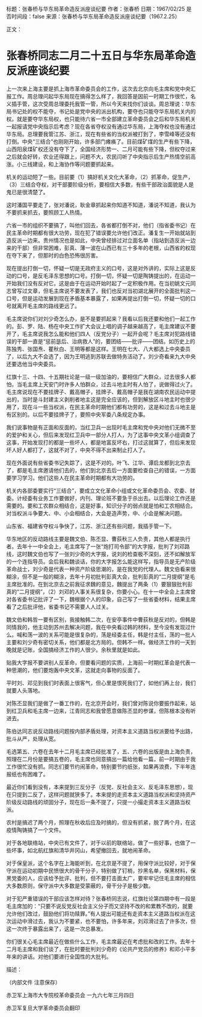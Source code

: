 标题：张春桥与华东局革命造反派座谈纪要
作者：张春桥
日期：1967/02/25
是否时间段：false
来源：张春桥与华东局革命造反派座谈纪要（1967.2.25）

正文：

# 张春桥同志二月二十五日与华东局革命造反派座谈纪要

上一次来上海主要是抓上海市革命委员会的工作，这次去北京向毛主席和党中央汇报工作。周总理问起华东局现在搞得怎么样了，我回答是因前一时期工作很忙，名义插手管，这次受周总理委托我管一管，所以今天来找你们谈谈。周总理说：华东局书记处的权不能夺，书记处是党中央的派出机构，要夺也只能夺华东局机关内的权。就是要夺华东局权，也只能待六省一市全部建立革命委员会之后和华东局机关一起报请党中央指示后考虑？现在各省夺权没有通过华东局，上海夺权也没有通过华东局。总理要我管江苏、浙江，现在有些省的当权派被打到了，李雪峰等还没有打倒。中央“三结合”也刚刚开始，许多部门瘫痪了。目前煤矿煤的生产有些下降，山西阳泉煤矿权还没有夺下了，全国经济形势一、二月可能有些下降，但权夺过来之后就会好转，农业还得跟上，问题不大，农民闫听了中央指示后生产热情空前高涨。小三线建设，和上海协作等问题要抓起来。

机关的运动短了一些。目前要（1）搞好机关文化大革命，（2）抓革命，促生产，（3）三结合夺权，对干部要阶级分析，要相信大多数，有些干部政治面貌是人是鬼已是很清楚了。

这时潘国平要走了，张对潘说，耿金章抓起来你知道不知道，潘说不知道，我认为不要抓来抓去，要照顾工人热情。

六省一市的组织不要搞了，叫他们回去，各省都打倒不对，他们（指省委书记）在民主革命时期都有很大功劳，现在犯了错误要允许他们改正。潘复生一开始就站到造反派一边来。贵州情况也是如此，中央曾经排过对立面名单（指站到造反派一边来的干部）但非常困难，彭真、薄一波在山西已有三十多年的老根，山西省的权现在夺下来了，但那时的白色恐怖很厉害。

现在提出打倒一切，怀疑一切是无政府主义的口号，这是对外讲的，实际上这是反动的口号，是反毛泽东思想的口号。打倒一切，怀疑一切是陶铸提出的，在运动一开始我们没有反对它。这是由于在运动开始时起了一定积极作用。在当初姚文元同志曾写过文章，但毛主席说不要发表了，我们也反对当初湖北展开的全面批判这一口号，但是运动发展到现在矛盾基本暴露了，如果再提出打倒一切，怀疑一切的口号就离开毛主席的路线更远了。

毛主席说你们对刘少奇怎么办，是不是要抓起来？我看以后我还要和他们一起工作的。彭、罗、陆、杨在中央工作扩大会议上唱的调子越来越高了，毛主席建议不要开了，毛主席说我怎么能和他们四人（反党分子）一起开会呢？毛主席对犯路线错误的干部一直是“惩前毖后、治病救人”的，要团结——批评——团结。如历史上的陈独秀、张国焘、瞿秋白、王明等都是这样。王明在七大、八大都选上中央委员了，以后九大不会选了，因为王明逃到苏联去做特务活动了。刘少奇看来九大中央还要选他当中央委员。

红旗十三、十四、十五期社论是一级一级加油的，要相信广大群众，过去很多人都怕，当毛主席上天安门时许多人怕群众，过去斗地主时有人怕了，说做得过火了。毛主席说现在不要挂牌子、戴高帽子，挂牌子、戴高帽子是我在湖南农民运动中提出的，当时是斗封建主义剥削者地主这是完全应该的，但到解放区斗地主时也很少用了，现在斗一些当权派，在民主革命时期他们都有功劳的，这是和过去斗地主是有区别的。以后不要挂牌子了，要照中央军委八条规定办事。

我们说事物是有正面和反面的，当红卫兵一出现时毛主席和党中央对他们无微不至的爱护和关心，但后来发现红卫兵中一部分人打人，为了这事中央文革小组调查了这事，开始发现打的都是一些坏人，都是地富反坏右，打过这就算了，但后来发现坏人好人都打了，这就不对了，中央不得不出来制止打人了。

现在外面说有些省委书记失踪了，这是不对的。叶飞、江华、谭启龙都到北京去了，都是毛主席邀请他们去的，他们到北京去后一方面要检查自己的错误，一方面要学习学习。他们这些人在民主革命时期都有大功劳的。

机关内各部委要实行“三结合”，要成立文化革命小组或文化革命委员会、农委、财委。计经委有业务工作要做好，内刊、理论班不要急于杀出去。以后理论工作还是需要的。要和工农群众相结合，这是好事，知识分子的弱点就是怕和工农相结合。对当权派斗争要大、中、小会相结合，大会是造声势，中、小会是解决问题。

山东省、福建省夺权斗争快了，江苏、浙江还有些问题，我插手管一下。

华东地区的反动路线主要是魏文伯、陈丕显、曹荻秋三人负责，其他人都是执行者。去年十一中全会上，毛主席写了一张“炮打司令部”的大字报，批判了刘邓路线，这时魏文伯也写了一张刘少奇的大字报，说刘的检查极不深刻，还不如解放军的一个连指导员。会后我和魏谈话，你的大字报怎么能这样写，指导员是无产阶级革命战士，刘少奇是代表一种资产阶级思潮的，是在我党的代理人。魏文伯看来很糊涂，但不是一般的糊涂，去年十月初批判彭真大会，批判彭真的“二月提纲”是毛主席批准的。在到北京去之前我征求魏的意见，魏提出了两条（1）要狠狠批判彭真的“二月提纲”，（2）刘邓的人事关系很复杂，你要小心。在十一中全会上主席曾对各省委书记批评了一下，魏根据个人的印象，自己写了一些省委材料，结果主席看了之后批评他，省委书记不需要人人过关。

魏文伯和韩哲一要有区别，我接触韩二次，在安亭事件中曹荻秋是反对的，但韩是同情我的，他主动到苏州去解决问题，我在中央看过韩的材料，至今没有发现过什么。喊和荡一波的关系可能是很复杂的，荡是经委主任，韩是付主任，荡的一批人主要和刘少奇有密切关系，他们都是北方局的。但韩不一样。做经济工作的一天到晚就是记账，全国搞经济工作的人很少。余秋里就是如此。

贴我大字报不要讲别人反革命，但要看问题的实质，上海前一时期红革会是代表一种思潮的，他们要炮轰中央文革，这就走向事物的反面了。

平时刘、邓见到我们时表面上很客气，但心里是恨死我们了，如他们再上台，我们就要人头落地。

对陈丕显我们是做了一番工作的，在北京开会时，我们曾对陈说你要振作起来，站到红卫兵和毛主席一边来，江青同志和我曾愿意做陈丕显的参谋，但陈根本没有听进去。

陈伯达同志说反动路线问题按内部矛盾处理，对资本主义道路当权派要给予出路，批斗从严，处理从宽。

毛选第五、六卷在去年十二月毛主席已经批准了，五、六卷的出版是由上海负责，照理在二月份是要搞五卷的，毛主席也同意搞出一篇给他看一篇，前一时期由于我工作很忙没有抓。同志们要节约闹革命，特别要节约纸张，如果再浪费，下半年连报纸也有困难了。

最近你们看到没有，本来提到三反分子（反党、反社会主义、反毛泽东思想），现在只提到二反了，这样问题就狭多了。本来提的走资本主义道路当权派和坚持资产阶级反动路线的顽固分子，现在后一条不提了，只提一小撮走资本主义道路当权派。

农村是搞迟了两个月，照理在秋收后应及时搞的，但没有抓紧，脱了两个月，在这疫情陶铸搞了一个文件。

对于各地联络站，中央已有文件了，对于以前的联络站，做了一些好事，也做了一些坏事，如北航红旗和清华井冈山，希望撤回去，就地闹革命。

对于保皇派，这个名字在上海能听到，在北京是不提了，用保守派比较好，对于保守派在运动初期中民愤很大的骨干分子，特别做了钉梢，抄黑名单，保黑材料，保黑党委的人，应该给予批评、批判，但不要打击面太广，要牢牢记住毛主席的相信大多数原则，保守派中大多数是受蒙蔽的，骨干分子是极少数。

对于犯严重错误的干部应该怎样对待？张春桥同志说，红旗社论第四期中有一段是毛主席加的：“只要不说反党反社会主义分子而又坚持不改的和累教不改的，就要允许他们改过，鼓励他们将功赎罪。”有人提出可能还有走资本主义道路当权派在这次运动中滑过去，我认为不要紧，也不要怕，许多年来，刘邓滑过去了许多次，但这一次终于暴露出来了，这是一次总暴发。

你们很关心毛主席最近在做些什么工作，毛主席最近在考虑批和改的工作。去年十二月毛主席和我们谈了，在批时要批判刘少奇的《论共产党员的修养》和邓小平多年来的讲话。对他们要进行全国性的大批判。

描述：

（内部文件 注意保存）

赤卫军上海市大专院校革命委员会
一九六七年三月四日

赤卫军复旦大学革命委员会翻印

